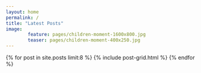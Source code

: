 ```yaml
---
layout: home
permalink: /
title: "Latest Posts"
image:
		feature: pages/children-moment-1600x800.jpg
		teaser: pages/children-moment-400x250.jpg
---
```


<div class="tiles">
{% for post in site.posts limit:8 %}
	{% include post-grid.html %}
{% endfor %}
</div><!-- /.tiles -->
